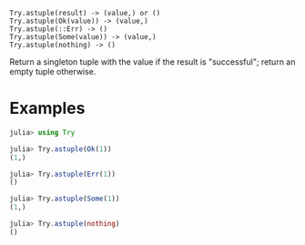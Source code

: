     Try.astuple(result) -> (value,) or ()
    Try.astuple(Ok(value)) -> (value,)
    Try.astuple(::Err) -> ()
    Try.astuple(Some(value)) -> (value,)
    Try.astuple(nothing) -> ()

Return a singleton tuple with the value if the result is "successful"; return an empty tuple
otherwise.

# Examples
```julia
julia> using Try

julia> Try.astuple(Ok(1))
(1,)

julia> Try.astuple(Err(1))
()

julia> Try.astuple(Some(1))
(1,)

julia> Try.astuple(nothing)
()
```
